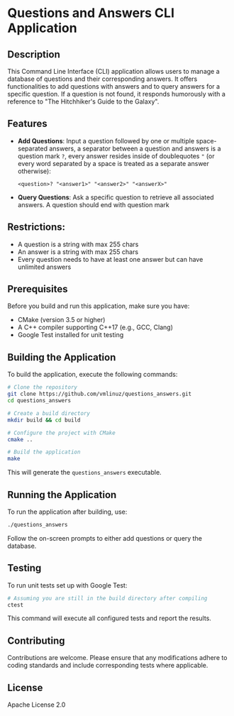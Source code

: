 # Questions and Answers CLI Application

## Description
This Command Line Interface (CLI) application allows users to manage a database of questions and their corresponding answers. It offers functionalities to add questions with answers and to query answers for a specific question. If a question is not found, it responds humorously with a reference to "The Hitchhiker's Guide to the Galaxy".

## Features
- **Add Questions**: Input a question followed by one or multiple space-separated answers, a separator between a question and answers is a question mark `?`, every answer resides inside of doublequotes `"` (or every word separated by a space is treated as a separate answer otherwise):
  ```
  <question>? "<answer1>" "<answer2>" "<answerX>"
  ```

- **Query Questions**: Ask a specific question to retrieve all associated answers. A question should end with question mark

## Restrictions:
- A question is a string with max 255 chars
- An answer is a string with max 255 chars
- Every question needs to have at least one answer but can have unlimited answers 

## Prerequisites
Before you build and run this application, make sure you have:
- CMake (version 3.5 or higher)
- A C++ compiler supporting C++17 (e.g., GCC, Clang)
- Google Test installed for unit testing

## Building the Application
To build the application, execute the following commands:

```bash
# Clone the repository
git clone https://github.com/vmlinuz/questions_answers.git
cd questions_answers

# Create a build directory
mkdir build && cd build

# Configure the project with CMake
cmake ..

# Build the application
make
```

This will generate the `questions_answers` executable.

## Running the Application
To run the application after building, use:

```bash
./questions_answers
```

Follow the on-screen prompts to either add questions or query the database.

## Testing
To run unit tests set up with Google Test:

```bash
# Assuming you are still in the build directory after compiling
ctest
```

This command will execute all configured tests and report the results.

## Contributing
Contributions are welcome. Please ensure that any modifications adhere to coding standards and include corresponding tests where applicable.

## License
Apache License 2.0
